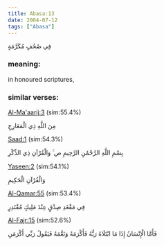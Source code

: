 ```yaml
---
title: Abasa:13
date: 2004-07-12
tags: ["Abasa"]
---
```

فِي صُحُفٍ مُكَرَّمَةٍ
### meaning: 
in honoured scriptures,
### similar verses: 

[Al-Ma'aarij:3](/70/3) (sim:55.4%)

مِنَ اللَّهِ ذِي الْمَعَارِجِ

[Saad:1](/38/1) (sim:54.3%)

بِسْمِ اللَّهِ الرَّحْمَٰنِ الرَّحِيمِ ص ۚ وَالْقُرْآنِ ذِي الذِّكْرِ

[Yaseen:2](/36/2) (sim:54.1%)

وَالْقُرْآنِ الْحَكِيمِ

[Al-Qamar:55](/54/55) (sim:53.4%)

فِي مَقْعَدِ صِدْقٍ عِنْدَ مَلِيكٍ مُقْتَدِرٍ

[Al-Fajr:15](/89/15) (sim:52.6%)

فَأَمَّا الْإِنْسَانُ إِذَا مَا ابْتَلَاهُ رَبُّهُ فَأَكْرَمَهُ وَنَعَّمَهُ فَيَقُولُ رَبِّي أَكْرَمَنِ

